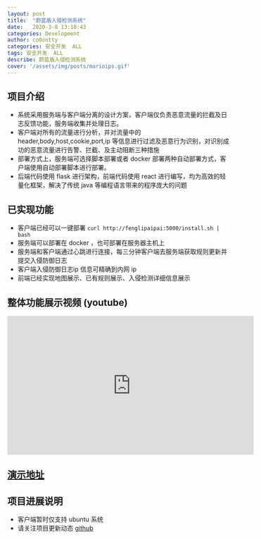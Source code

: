 ```yaml
---
layout: post
title:  "蔚蓝盾入侵检测系统"
date:   2020-3-8 13:18:43
categories: Development
author: co0ontty
categories: 安全开发  ALL
tags: 安全开发  ALL
describe: 蔚蓝盾入侵检测系统
cover: '/assets/img/posts/marioips.gif'
---
```

## 项目介绍  
- 系统采用服务端与客户端分离的设计方案，客户端仅负责恶意流量的拦截及日志反馈功能，服务端收集并处理日志。
- 客户端对所有的流量进行分析，并对流量中的 header,body,host,cookie,port,ip 等信息进行过滤及恶意行为识别，对识别成功的恶意流量进行告警、拦截、及主动阻断三种措施
- 部署方式上，服务端可选择脚本部署或者 docker 部署两种自动部署方式，客户端使用自动部署脚本进行部署。
- 后端代码使用 flask 进行架构，前端代码使用 react 进行编写，均为高效的轻量化框架，解决了传统 java 等编程语言带来的程序庞大的问题

## 已实现功能

- 客户端已经可以一键部署 `curl http://fenglipaipai:5000/install.sh | bash`
- 服务端可以部署在 docker ，也可部署在服务器主机上
- 服务端和客户端通过心跳进行连接，每三分钟客户端去服务端获取规则更新并提交入侵防御日志
- 客户端入侵防御日志ip 信息可精确到内网 ip
- 前端已经实现地图展示、已有规则展示、入侵检测详细信息展示

## 整体功能展示视频 (youtube)  

<iframe width="560" height="315" src="https://www.youtube.com/embed/aewCrbKuWfs" align="center" frameborder="0" allow="accelerometer; autoplay; encrypted-media; gyroscope; picture-in-picture" allowfullscreen></iframe>    

## [演示地址](http://fenglipaipai.xyz)
## 项目进展说明

- 客户端暂时仅支持 ubuntu 系统
- 请关注项目更新动态 [github](https://github.com/Mario-NDR/Mario)
